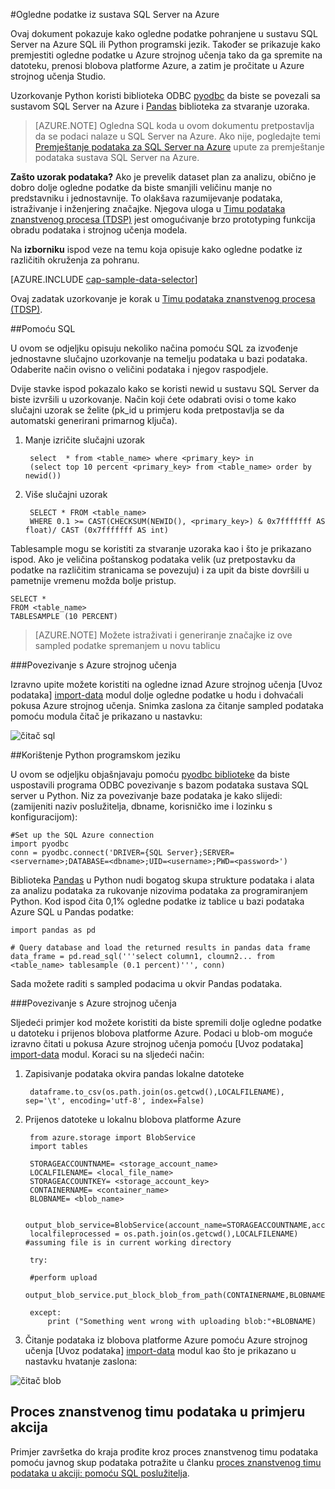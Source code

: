 <properties 
    pageTitle="Uzorak podataka u sustavu SQL Server na Azure | Microsoft Azure" 
    description="Ogledne podatke iz sustava SQL Server na Azure" 
    services="machine-learning" 
    documentationCenter="" 
    authors="bradsev" 
    manager="jhubbard" 
    editor="cgronlun" />

<tags 
    ms.service="machine-learning" 
    ms.workload="data-services" 
    ms.tgt_pltfrm="na" 
    ms.devlang="na" 
    ms.topic="article" 
    ms.date="09/19/2016" 
    ms.author="fashah;garye;bradsev" /> 

#<a name="heading"></a>Ogledne podatke iz sustava SQL Server na Azure


Ovaj dokument pokazuje kako ogledne podatke pohranjene u sustavu SQL Server na Azure SQL ili Python programski jezik. Također se prikazuje kako premjestiti ogledne podatke u Azure strojnog učenja tako da ga spremite na datoteku, prenosi blobova platforme Azure, a zatim je pročitate u Azure strojnog učenja Studio.

Uzorkovanje Python koristi biblioteka ODBC [pyodbc](https://code.google.com/p/pyodbc/) da biste se povezali sa sustavom SQL Server na Azure i [Pandas](http://pandas.pydata.org/) biblioteka za stvaranje uzoraka.

>[AZURE.NOTE] Ogledna SQL koda u ovom dokumentu pretpostavlja da se podaci nalaze u SQL Server na Azure. Ako nije, pogledajte temi [Premještanje podataka za SQL Server na Azure](machine-learning-data-science-move-sql-server-virtual-machine.md) upute za premještanje podataka sustava SQL Server na Azure.

**Zašto uzorak podataka?**
Ako je prevelik dataset plan za analizu, obično je dobro dolje ogledne podatke da biste smanjili veličinu manje no predstavniku i jednostavnije. To olakšava razumijevanje podataka, istraživanje i inženjering značajke. Njegova uloga u [Timu podataka znanstvenog procesa (TDSP)](https://azure.microsoft.com/documentation/learning-paths/cortana-analytics-process/) jest omogućivanje brzo prototyping funkcija obradu podataka i strojnog učenja modela.

Na **izborniku** ispod veze na temu koja opisuje kako ogledne podatke iz različitih okruženja za pohranu. 

[AZURE.INCLUDE [cap-sample-data-selector](../../includes/cap-sample-data-selector.md)]

Ovaj zadatak uzorkovanje je korak u [Timu podataka znanstvenog procesa (TDSP)](https://azure.microsoft.com/documentation/learning-paths/cortana-analytics-process/).

##<a name="SQL"></a>Pomoću SQL

U ovom se odjeljku opisuju nekoliko načina pomoću SQL za izvođenje jednostavne slučajno uzorkovanje na temelju podataka u bazi podataka. Odaberite način ovisno o veličini podataka i njegov raspodjele.

Dvije stavke ispod pokazalo kako se koristi newid u sustavu SQL Server da biste izvršili u uzorkovanje. Način koji ćete odabrati ovisi o tome kako slučajni uzorak se želite (pk_id u primjeru koda pretpostavlja se da automatski generirani primarnog ključa).

1. Manje izričite slučajni uzorak

        select  * from <table_name> where <primary_key> in 
        (select top 10 percent <primary_key> from <table_name> order by newid())

2. Više slučajni uzorak 

        SELECT * FROM <table_name>
        WHERE 0.1 >= CAST(CHECKSUM(NEWID(), <primary_key>) & 0x7fffffff AS float)/ CAST (0x7fffffff AS int)

Tablesample mogu se koristiti za stvaranje uzoraka kao i što je prikazano ispod. Ako je veličina poštanskog podataka velik (uz pretpostavku da podatke na različitim stranicama se povezuju) i za upit da biste dovršili u pametnije vremenu možda bolje pristup.

    SELECT *
    FROM <table_name> 
    TABLESAMPLE (10 PERCENT)

>[AZURE.NOTE] Možete istraživati i generiranje značajke iz ove sampled podatke spremanjem u novu tablicu


###<a name="sql-aml"></a>Povezivanje s Azure strojnog učenja

Izravno upite možete koristiti na ogledne iznad Azure strojnog učenja [Uvoz podataka] [ import-data] modul dolje ogledne podatke u hodu i dohvaćali pokusa Azure strojnog učenja. Snimka zaslona za čitanje sampled podataka pomoću modula čitač je prikazano u nastavku:
   
![čitač sql][1]

##<a name="python"></a>Korištenje Python programskom jeziku 

U ovom se odjeljku objašnjavaju pomoću [pyodbc biblioteke](https://code.google.com/p/pyodbc/) da biste uspostavili programa ODBC povezivanje s bazom podataka sustava SQL server u Python. Niz za povezivanje baze podataka je kako slijedi: (zamijeniti naziv poslužitelja, dbname, korisničko ime i lozinku s konfiguracijom):

    #Set up the SQL Azure connection
    import pyodbc   
    conn = pyodbc.connect('DRIVER={SQL Server};SERVER=<servername>;DATABASE=<dbname>;UID=<username>;PWD=<password>')

Biblioteka [Pandas](http://pandas.pydata.org/) u Python nudi bogatog skupa strukture podataka i alata za analizu podataka za rukovanje nizovima podataka za programiranjem Python. Kod ispod čita 0,1% ogledne podatke iz tablice u bazi podataka Azure SQL u Pandas podatke:

    import pandas as pd

    # Query database and load the returned results in pandas data frame
    data_frame = pd.read_sql('''select column1, cloumn2... from <table_name> tablesample (0.1 percent)''', conn)

Sada možete raditi s sampled podacima u okvir Pandas podataka. 

###<a name="python-aml"></a>Povezivanje s Azure strojnog učenja

Sljedeći primjer kod možete koristiti da biste spremili dolje ogledne podatke u datoteku i prijenos blobova platforme Azure. Podaci u blob-om moguće izravno čitati u pokusa Azure strojnog učenja pomoću [Uvoz podataka] [ import-data] modul. Koraci su na sljedeći način: 

1. Zapisivanje podataka okvira pandas lokalne datoteke

        dataframe.to_csv(os.path.join(os.getcwd(),LOCALFILENAME), sep='\t', encoding='utf-8', index=False)

2. Prijenos datoteke u lokalnu blobova platforme Azure

        from azure.storage import BlobService
        import tables

        STORAGEACCOUNTNAME= <storage_account_name>
        LOCALFILENAME= <local_file_name>
        STORAGEACCOUNTKEY= <storage_account_key>
        CONTAINERNAME= <container_name>
        BLOBNAME= <blob_name>

        output_blob_service=BlobService(account_name=STORAGEACCOUNTNAME,account_key=STORAGEACCOUNTKEY)    
        localfileprocessed = os.path.join(os.getcwd(),LOCALFILENAME) #assuming file is in current working directory
        
        try:
       
        #perform upload
        output_blob_service.put_block_blob_from_path(CONTAINERNAME,BLOBNAME,localfileprocessed)
        
        except:         
            print ("Something went wrong with uploading blob:"+BLOBNAME)

3. Čitanje podataka iz blobova platforme Azure pomoću Azure strojnog učenja [Uvoz podataka] [ import-data] modul kao što je prikazano u nastavku hvatanje zaslona:
 
![čitač blob][2]

## <a name="the-team-data-science-process-in-action-example"></a>Proces znanstvenog timu podataka u primjeru akcija

Primjer završetka do kraja prođite kroz proces znanstvenog timu podataka pomoću javnog skup podataka potražite u članku [proces znanstvenog timu podataka u akciji: pomoću SQL poslužitelja](machine-learning-data-science-process-sql-walkthrough.md).

[1]: ./media/machine-learning-data-science-sample-sql-server-virtual-machine/reader_database.png
[2]: ./media/machine-learning-data-science-sample-sql-server-virtual-machine/reader_blob.png

 [import-data]: https://msdn.microsoft.com/library/azure/4e1b0fe6-aded-4b3f-a36f-39b8862b9004/
